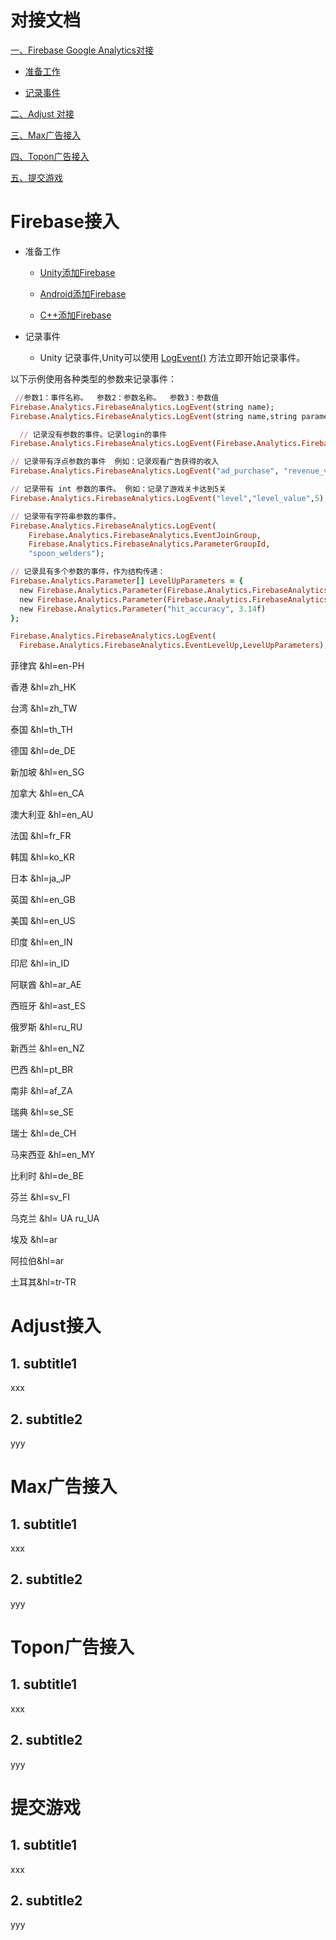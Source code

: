 # 对接文档

[一、Firebase Google Analytics对接](#Firebase接入)

* [准备工作](#\*准备工作)
 
* [记录事件](#\*记录事件)
 
[二、Adjust 对接](#Adjust接入)

[三、Max广告接入](#Max广告接入)

[四、Topon广告接入](#Topon广告接入)

[五、提交游戏](#提交游戏)

# Firebase接入 
* 准备工作 
  + [Unity添加Firebase](https://firebase.google.com/docs/unity/setup?hl=zh-cn) 

  + [Android添加Firebase](https://firebase.google.com/docs/android/setup?hl=zh-cn) 

  + [C++添加Firebase](https://firebase.google.com/docs/cpp/setup?hl=zh-cn&platform=android) 

* 记录事件 
  + Unity 记录事件,Unity可以使用 [LogEvent()](https://firebase.google.com/docs/reference/unity/class/firebase/analytics/firebase-analytics?hl=zh-cn#logevent) 方法立即开始记录事件。

以下示例使用各种类型的参数来记录事件：
```ruby
 //参数1：事件名称。  参数2：参数名称。  参数3：参数值
Firebase.Analytics.FirebaseAnalytics.LogEvent(string name);
Firebase.Analytics.FirebaseAnalytics.LogEvent(string name,string parameterName,string parameterValue);

  // 记录没有参数的事件。记录login的事件
Firebase.Analytics.FirebaseAnalytics.LogEvent(Firebase.Analytics.FirebaseAnalytics.EventLogin);

// 记录带有浮点参数的事件  例如：记录观看广告获得的收入
Firebase.Analytics.FirebaseAnalytics.LogEvent("ad_purchase", "revenue_value", 0.04f);

// 记录带有 int 参数的事件。 例如：记录了游戏关卡达到5关
Firebase.Analytics.FirebaseAnalytics.LogEvent("level","level_value",5);

// 记录带有字符串参数的事件。
Firebase.Analytics.FirebaseAnalytics.LogEvent(
    Firebase.Analytics.FirebaseAnalytics.EventJoinGroup,
    Firebase.Analytics.FirebaseAnalytics.ParameterGroupId,
    "spoon_welders");

// 记录具有多个参数的事件，作为结构传递：
Firebase.Analytics.Parameter[] LevelUpParameters = {
  new Firebase.Analytics.Parameter(Firebase.Analytics.FirebaseAnalytics.ParameterLevel, 5),
  new Firebase.Analytics.Parameter(Firebase.Analytics.FirebaseAnalytics.ParameterCharacter, "mrspoon"),
  new Firebase.Analytics.Parameter("hit_accuracy", 3.14f)
};

Firebase.Analytics.FirebaseAnalytics.LogEvent(
  Firebase.Analytics.FirebaseAnalytics.EventLevelUp,LevelUpParameters);

```

  
菲律宾 &hl=en-PH

香港 &hl=zh_HK

台湾 &hl=zh_TW

泰国 &hl=th_TH

德国 &hl=de_DE

新加坡 &hl=en_SG

加拿大 &hl=en_CA

澳大利亚 &hl=en_AU

法国 &hl=fr_FR

韩国 &hl=ko_KR

日本 &hl=ja_JP

英国 &hl=en_GB

美国 &hl=en_US

印度 &hl=en_IN 

印尼 &hl=in_ID

阿联酋 &hl=ar_AE

西班牙 &hl=ast_ES

俄罗斯 &hl=ru_RU

新西兰 &hl=en_NZ

巴西 &hl=pt_BR

南非 &hl=af_ZA

瑞典 &hl=se_SE

瑞士 &hl=de_CH

马来西亚 &hl=en_MY

比利时 &hl=de_BE

芬兰 &hl=sv_FI

乌克兰 &hl= UA ru_UA

埃及 &hl=ar

阿拉伯&hl=ar

土耳其&hl=tr-TR

# Adjust接入
## 1. subtitle1
xxx
## 2. subtitle2
yyy

# Max广告接入
## 1. subtitle1
xxx
## 2. subtitle2
yyy

# Topon广告接入
## 1. subtitle1
xxx
## 2. subtitle2
yyy


# 提交游戏
## 1. subtitle1
xxx
## 2. subtitle2
yyy
